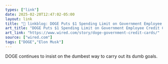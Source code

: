 ```yaml
---
types: ["link"]
date: 2025-02-20T12:47:02-05:00
layout: link
title: "🔗 linkblog: DOGE Puts $1 Spending Limit on Government Employee Credit Cards'"
art_title: "DOGE Puts $1 Spending Limit on Government Employee Credit Cards"
art_link: "https://www.wired.com/story/doge-government-credit-cards/"
source: ["wired.com"]
tags: ["DOGE","Elon Musk"]
---
```

DOGE continues to insist on the dumbest way to carry out its dumb goals.
